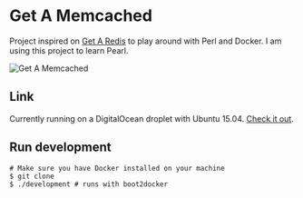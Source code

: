 # Get A Memcached

Project inspired on [Get A Redis](https://github.com/MohamedBassem/getaredis) to play around with Perl and Docker.
I am using this project to learn Pearl.

![Get A Memcached](http://f.cl.ly/items/0E2B2k060x0G0d3Y411s/Memcached.png)

## Link
Currently running on a DigitalOcean droplet with Ubuntu 15.04. [Check it out](http://getamemcached.danielalves.me/).

## Run development
```shell
# Make sure you have Docker installed on your machine
$ git clone
$ ./development # runs with boot2docker
```
